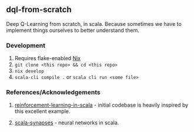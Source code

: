## dql-from-scratch
Deep Q-Learning from scratch, in scala. Because sometimes we have to implement things ourselves
to better understand them.

### Development

1. Requires flake-enabled [Nix](https://nixos.org)
2. `git clone <this repo> && cd <this repo>`
3. `nix develop`
4. `scala-cli compile .` or `scala cli run <some file>`

### References/Acknowledgements

1. [reinforcement-learning-in-scala](https://github.com/cb372/reinforcement-learning-in-scala) - initial codebase is heavily inspired by this excellent example.

2. [scala-synapses](https://github.com/mrdimosthenis/scala-synapses) - neural networks in scala.